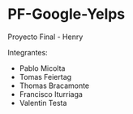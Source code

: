 # PF-Google-Yelps
Proyecto Final - Henry


Integrantes: 


* Pablo Micolta
* Tomas Feiertag
* Thomas Bracamonte
* Francisco Iturriaga
* Valentin Testa

